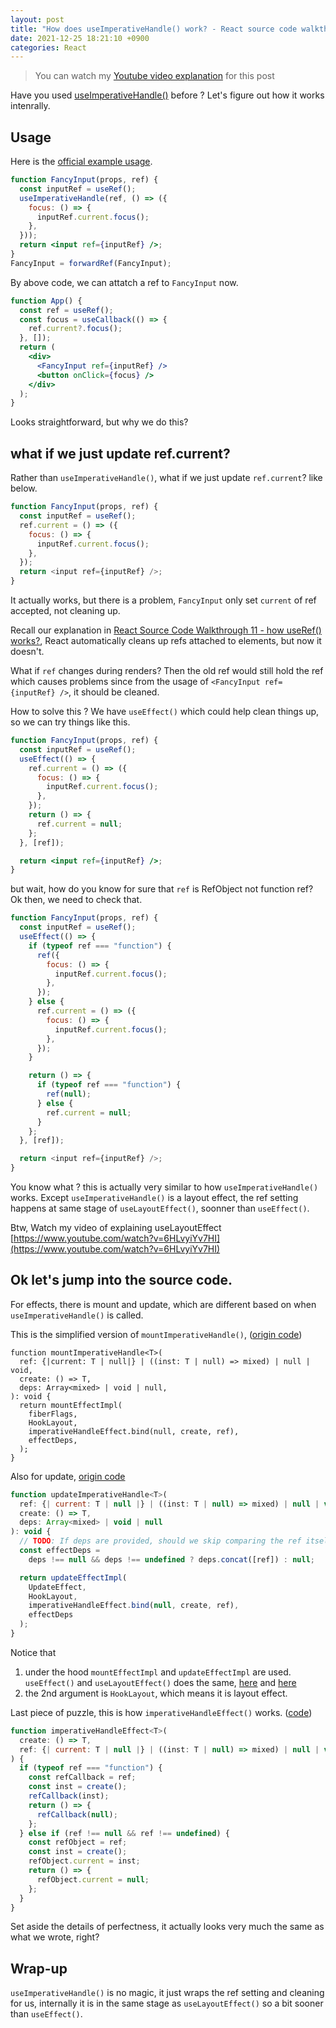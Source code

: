 ```yaml
---
layout: post
title: "How does useImperativeHandle() work? - React source code walkthrough 12"
date: 2021-12-25 18:21:10 +0900
categories: React
---
```


> You can watch my [Youtube video explanation](https://www.youtube.com/watch?v=iuKpQAhunac) for this post

Have you used [useImperativeHandle()](https://reactjs.org/docs/hooks-reference.html#useimperativehandle) before ? Let's figure out how it works intenrally.

## Usage

Here is the [official example usage](https://reactjs.org/docs/hooks-reference.html#useimperativehandle).

```jsx
function FancyInput(props, ref) {
  const inputRef = useRef();
  useImperativeHandle(ref, () => ({
    focus: () => {
      inputRef.current.focus();
    },
  }));
  return <input ref={inputRef} />;
}
FancyInput = forwardRef(FancyInput);
```

By above code, we can attatch a ref to `FancyInput` now.

```jsx
function App() {
  const ref = useRef();
  const focus = useCallback(() => {
    ref.current?.focus();
  }, []);
  return (
    <div>
      <FancyInput ref={inputRef} />
      <button onClick={focus} />
    </div>
  );
}
```

Looks straightforward, but why we do this?

## what if we just update ref.current?

Rather than `useImperativeHandle()`, what if we just update `ref.current`? like below.

```js
function FancyInput(props, ref) {
  const inputRef = useRef();
  ref.current = () => ({
    focus: () => {
      inputRef.current.focus();
    },
  });
  return <input ref={inputRef} />;
}
```

It actually works, but there is a problem, `FancyInput` only set `current` of ref accepted, not cleaning up.

Recall our explanation in [React Source Code Walkthrough 11 - how useRef() works?](https://www.youtube.com/watch?v=q-B5XalyNpI), React automatically cleans up refs attached to elements, but now it doesn't.

What if `ref` changes during renders? Then the old ref would still hold the ref which causes problems since from the usage of `<FancyInput ref={inputRef} />`, it should be cleaned.

How to solve this ? We have `useEffect()` which could help clean things up, so we can try things like this.

```jsx
function FancyInput(props, ref) {
  const inputRef = useRef();
  useEffect(() => {
    ref.current = () => ({
      focus: () => {
        inputRef.current.focus();
      },
    });
    return () => {
      ref.current = null;
    };
  }, [ref]);

  return <input ref={inputRef} />;
}
```

but wait, how do you know for sure that `ref` is RefObject not function ref? Ok then, we need to check that.

```js
function FancyInput(props, ref) {
  const inputRef = useRef();
  useEffect(() => {
    if (typeof ref === "function") {
      ref({
        focus: () => {
          inputRef.current.focus();
        },
      });
    } else {
      ref.current = () => ({
        focus: () => {
          inputRef.current.focus();
        },
      });
    }

    return () => {
      if (typeof ref === "function") {
        ref(null);
      } else {
        ref.current = null;
      }
    };
  }, [ref]);

  return <input ref={inputRef} />;
}
```

You know what ? this is actually very similar to how `useImperativeHandle()` works. Except `useImperativeHandle()` is a layout effect, the ref setting happens at same stage of `useLayoutEffect()`, soonner than `useEffect()`.

Btw, Watch my video of explaining useLayoutEffect [https://www.youtube.com/watch?v=6HLvyiYv7HI](https://www.youtube.com/watch?v=6HLvyiYv7HI)

## Ok let's jump into the source code.

For effects, there is mount and update, which are different based on when `useImperativeHandle()` is called.

This is the simplified version of `mountImperativeHandle()`, ([origin code](https://github.com/facebook/react/blob/4729ff6d1f191902897927ff4ecd3d1f390177fa/packages/react-reconciler/src/ReactFiberHooks.new.js#L1799-L1835))

```
function mountImperativeHandle<T>(
  ref: {|current: T | null|} | ((inst: T | null) => mixed) | null | void,
  create: () => T,
  deps: Array<mixed> | void | null,
): void {
  return mountEffectImpl(
    fiberFlags,
    HookLayout,
    imperativeHandleEffect.bind(null, create, ref),
    effectDeps,
  );
}
```

Also for update, [origin code](https://github.com/facebook/react/blob/4729ff6d1f191902897927ff4ecd3d1f390177fa/packages/react-reconciler/src/ReactFiberHooks.new.js#L1837-L1862)

```js
function updateImperativeHandle<T>(
  ref: {| current: T | null |} | ((inst: T | null) => mixed) | null | void,
  create: () => T,
  deps: Array<mixed> | void | null
): void {
  // TODO: If deps are provided, should we skip comparing the ref itself?
  const effectDeps =
    deps !== null && deps !== undefined ? deps.concat([ref]) : null;

  return updateEffectImpl(
    UpdateEffect,
    HookLayout,
    imperativeHandleEffect.bind(null, create, ref),
    effectDeps
  );
}
```

Notice that

1. under the hood `mountEffectImpl` and `updateEffectImpl` are used. `useEffect()` and `useLayoutEffect()` does the same, [here](https://github.com/facebook/react/blob/4729ff6d1f191902897927ff4ecd3d1f390177fa/packages/react-reconciler/src/ReactFiberHooks.new.js#L1698) and [here](https://github.com/facebook/react/blob/4729ff6d1f191902897927ff4ecd3d1f390177fa/packages/react-reconciler/src/ReactFiberHooks.new.js#L1744-L1759)
2. the 2nd argument is `HookLayout`, which means it is layout effect.

Last piece of puzzle, this is how `imperativeHandleEffect()` works. ([code](https://github.com/facebook/react/blob/4729ff6d1f191902897927ff4ecd3d1f390177fa/packages/react-reconciler/src/ReactFiberHooks.new.js#L1769-L1797))

```js
function imperativeHandleEffect<T>(
  create: () => T,
  ref: {| current: T | null |} | ((inst: T | null) => mixed) | null | void
) {
  if (typeof ref === "function") {
    const refCallback = ref;
    const inst = create();
    refCallback(inst);
    return () => {
      refCallback(null);
    };
  } else if (ref !== null && ref !== undefined) {
    const refObject = ref;
    const inst = create();
    refObject.current = inst;
    return () => {
      refObject.current = null;
    };
  }
}
```

Set aside the details of perfectness, it actually looks very much the same as what we wrote, right?

## Wrap-up

`useImperativeHandle()` is no magic, it just wraps the ref setting and cleaning for us, internally it is in the same stage as `useLayoutEffect()` so a bit sooner than `useEffect()`.

